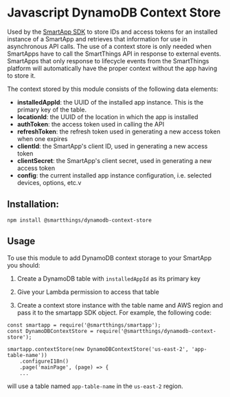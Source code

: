 # Javascript DynamoDB Context Store

Used by the [SmartApp SDK](https://github.com/SmartThingsCommunity/smartapp-sdk-nodejs) to store IDs and access tokens for an installed instance of a SmartApp
and retrieves that information for use in asynchronous API calls. The use of a context store
is only needed when SmartApps have to call the SmartThings API in response to external
events. SmartApps that only response to lifecycle events from the SmartThings platform
will automatically have the proper context without the app having to store it. 

The context stored by this module consists of the following data elements:

* **installedAppId**: the UUID of the installed app instance. This is the primary key of the table.
* **locationId**: the UUID of the location in which the app is installed
* **authToken**: the access token used in calling the API
* **refreshToken**: the refresh token used in generating a new access token when one expires
* **clientId**: the SmartApp's client ID, used in generating a new access token
* **clientSecret**: the SmartApp's client secret, used in generating a new access token
* **config**: the current installed app instance configuration, i.e. selected devices, options, etc.v

## Installation:
```
npm install @smartthings/dynamodb-context-store
```

## Usage

To use this module to add DynamoDB context storage to your SmartApp you should:
1. Create a DynamoDB table with `installedAppId` as its primary key

1. Give your Lambda permission to access that table

1. Create a context store instance with the table name and AWS region and pass it to the
smartapp SDK object. For example, the following code:

```
const smartapp = require('@smartthings/smartapp');
const DynamoDBContextStore = require('@smartthings/dynamodb-context-store');

smartapp.contextStore(new DynamoDBContextStore('us-east-2', 'app-table-name'))
    .configureI18n()
    .page('mainPage', (page) => {
    ...    
```

will use a table named `app-table-name` in the `us-east-2` region.
